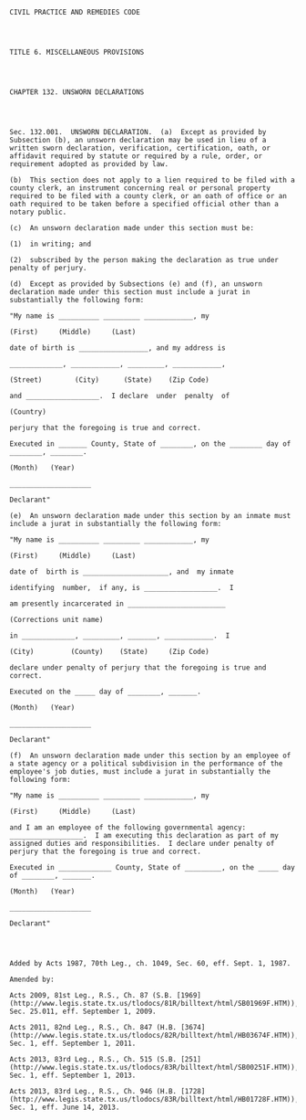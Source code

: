 ﻿
    
    
    	
    					
    
    
    CIVIL PRACTICE AND REMEDIES CODE
    
      
    
    
    TITLE 6. MISCELLANEOUS PROVISIONS
    
      
    
    
    CHAPTER 132. UNSWORN DECLARATIONS
    
      
    
    
    Sec. 132.001.  UNSWORN DECLARATION.  (a)  Except as provided by Subsection (b), an unsworn declaration may be used in lieu of a written sworn declaration, verification, certification, oath, or affidavit required by statute or required by a rule, order, or requirement adopted as provided by law.
    
    (b)  This section does not apply to a lien required to be filed with a county clerk, an instrument concerning real or personal property required to be filed with a county clerk, or an oath of office or an oath required to be taken before a specified official other than a notary public.
    
    (c)  An unsworn declaration made under this section must be:
    
    (1)  in writing; and
    
    (2)  subscribed by the person making the declaration as true under penalty of perjury.
    
    (d)  Except as provided by Subsections (e) and (f), an unsworn declaration made under this section must include a jurat in substantially the following form:
    
    "My name is __________ _________ ____________, my
    
    (First)     (Middle)     (Last)
    
    date of birth is _________________, and my address is
    
    _____________, ____________, _________, ____________,
    
    (Street)        (City)      (State)    (Zip Code)
    
    and __________________.  I declare  under  penalty  of
    
    (Country)
    
    perjury that the foregoing is true and correct.
    
    Executed in _______ County, State of ________, on the ________ day of ________, ________.
    
    (Month)   (Year)
    
    ____________________
    
    Declarant"
    
    (e)  An unsworn declaration made under this section by an inmate must include a jurat in substantially the following form:
    
    "My name is __________ _________ ____________, my
    
    (First)     (Middle)     (Last)
    
    date of  birth is _____________________, and  my inmate
    
    identifying  number,  if any, is __________________.  I
    
    am presently incarcerated in ________________________
    
    (Corrections unit name) 
    
    in _____________, _________, _______, ____________.  I
    
    (City)         (County)    (State)     (Zip Code)
    
    declare under penalty of perjury that the foregoing is true and correct.
    
    Executed on the _____ day of ________, _______.
    
    (Month)   (Year)
    
    ____________________
    
    Declarant"
    
    (f)  An unsworn declaration made under this section by an employee of a state agency or a political subdivision in the performance of the employee's job duties, must include a jurat in substantially the following form:
    
    "My name is __________ _________ ____________, my
    
    (First)     (Middle)     (Last)
    
    and I am an employee of the following governmental agency: __________________.  I am executing this declaration as part of my assigned duties and responsibilities.  I declare under penalty of perjury that the foregoing is true and correct.
    
    Executed in _____________ County, State of _________, on the _____ day of ________, _______.
    
    (Month)   (Year)
    
    ____________________
    
    Declarant"
    
    
    
    
    Added by Acts 1987, 70th Leg., ch. 1049, Sec. 60, eff. Sept. 1, 1987.
    
    Amended by: 
    
    Acts 2009, 81st Leg., R.S., Ch. 87 (S.B. [1969](http://www.legis.state.tx.us/tlodocs/81R/billtext/html/SB01969F.HTM)), Sec. 25.011, eff. September 1, 2009.
    
    Acts 2011, 82nd Leg., R.S., Ch. 847 (H.B. [3674](http://www.legis.state.tx.us/tlodocs/82R/billtext/html/HB03674F.HTM)), Sec. 1, eff. September 1, 2011.
    
    Acts 2013, 83rd Leg., R.S., Ch. 515 (S.B. [251](http://www.legis.state.tx.us/tlodocs/83R/billtext/html/SB00251F.HTM)), Sec. 1, eff. September 1, 2013.
    
    Acts 2013, 83rd Leg., R.S., Ch. 946 (H.B. [1728](http://www.legis.state.tx.us/tlodocs/83R/billtext/html/HB01728F.HTM)), Sec. 1, eff. June 14, 2013.
    
    
    
    
    				
